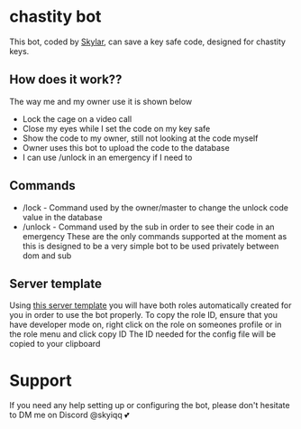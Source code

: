 # chastity bot
This bot, coded by [Skylar](https://twitter.com/skylarthefemboy), can save a key safe code, designed for chastity keys.

## How does it work??
The way me and my owner use it is shown below
- Lock the cage on a video call
- Close my eyes while I set the code on my key safe
- Show the code to my owner, still not looking at the code myself
- Owner uses this bot to upload the code to the database
- I can use /unlock in an emergency if I need to

## Commands
- /lock - Command used by the owner/master to change the unlock code value in the database
- /unlock - Command used by the sub in order to see their code in an emergency
These are the only commands supported at the moment as this is designed to be a very simple bot to be used privately between dom and sub

## Server template
Using [this server template](https://discord.new/5mFStW2cjsQu) you will have both roles automatically created for you in order to use the bot properly.
To copy the role ID, ensure that you have developer mode on, right click on the role on someones profile or in the role menu and click copy ID
The ID needed for the config file will be copied to your clipboard

# Support
If you need any help setting up or configuring the bot, please don't hesitate to DM me on Discord @skyiqq 💕

